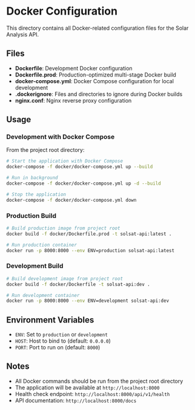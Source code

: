 # Docker Configuration

This directory contains all Docker-related configuration files for the Solar Analysis API.

## Files

- **Dockerfile**: Development Docker configuration
- **Dockerfile.prod**: Production-optimized multi-stage Docker build
- **docker-compose.yml**: Docker Compose configuration for local development
- **.dockerignore**: Files and directories to ignore during Docker builds
- **nginx.conf**: Nginx reverse proxy configuration

## Usage

### Development with Docker Compose

From the project root directory:

```bash
# Start the application with Docker Compose
docker-compose -f docker/docker-compose.yml up --build

# Run in background
docker-compose -f docker/docker-compose.yml up -d --build

# Stop the application
docker-compose -f docker/docker-compose.yml down
```

### Production Build

```bash
# Build production image from project root
docker build -f docker/Dockerfile.prod -t solsat-api:latest .

# Run production container
docker run -p 8000:8000 --env ENV=production solsat-api:latest
```

### Development Build

```bash
# Build development image from project root
docker build -f docker/Dockerfile -t solsat-api:dev .

# Run development container
docker run -p 8000:8000 --env ENV=development solsat-api:dev
```

## Environment Variables

- `ENV`: Set to `production` or `development`
- `HOST`: Host to bind to (default: `0.0.0.0`)
- `PORT`: Port to run on (default: `8000`)

## Notes

- All Docker commands should be run from the project root directory
- The application will be available at `http://localhost:8000`
- Health check endpoint: `http://localhost:8000/api/v1/health`
- API documentation: `http://localhost:8000/docs`
